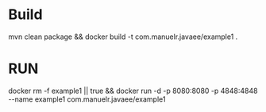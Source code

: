 # Build
mvn clean package && docker build -t com.manuelr.javaee/example1 .

# RUN

docker rm -f example1 || true && docker run -d -p 8080:8080 -p 4848:4848 --name example1 com.manuelr.javaee/example1 